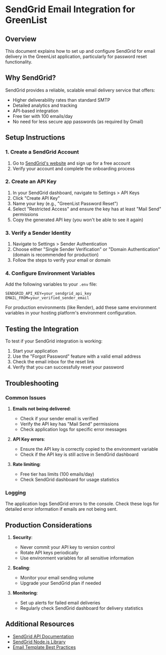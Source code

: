 # SendGrid Email Integration for GreenList

## Overview

This document explains how to set up and configure SendGrid for email delivery in the GreenList application, particularly for password reset functionality.

## Why SendGrid?

SendGrid provides a reliable, scalable email delivery service that offers:

- Higher deliverability rates than standard SMTP
- Detailed analytics and tracking
- API-based integration
- Free tier with 100 emails/day
- No need for less secure app passwords (as required by Gmail)

## Setup Instructions

### 1. Create a SendGrid Account

1. Go to [SendGrid's website](https://sendgrid.com/) and sign up for a free account
2. Verify your account and complete the onboarding process

### 2. Create an API Key

1. In your SendGrid dashboard, navigate to Settings > API Keys
2. Click "Create API Key"
3. Name your key (e.g., "GreenList Password Reset")
4. Select "Restricted Access" and ensure the key has at least "Mail Send" permissions
5. Copy the generated API key (you won't be able to see it again)

### 3. Verify a Sender Identity

1. Navigate to Settings > Sender Authentication
2. Choose either "Single Sender Verification" or "Domain Authentication" (domain is recommended for production)
3. Follow the steps to verify your email or domain

### 4. Configure Environment Variables

Add the following variables to your `.env` file:

```
SENDGRID_API_KEY=your_sendgrid_api_key
EMAIL_FROM=your_verified_sender_email
```

For production environments (like Render), add these same environment variables in your hosting platform's environment configuration.

## Testing the Integration

To test if your SendGrid integration is working:

1. Start your application
2. Use the "Forgot Password" feature with a valid email address
3. Check the email inbox for the reset link
4. Verify that you can successfully reset your password

## Troubleshooting

### Common Issues

1. **Emails not being delivered**:

   - Check if your sender email is verified
   - Verify the API key has "Mail Send" permissions
   - Check application logs for specific error messages

2. **API Key errors**:

   - Ensure the API key is correctly copied to the environment variable
   - Check if the API key is still active in SendGrid dashboard

3. **Rate limiting**:
   - Free tier has limits (100 emails/day)
   - Check SendGrid dashboard for usage statistics

### Logging

The application logs SendGrid errors to the console. Check these logs for detailed error information if emails are not being sent.

## Production Considerations

1. **Security**:

   - Never commit your API key to version control
   - Rotate API keys periodically
   - Use environment variables for all sensitive information

2. **Scaling**:

   - Monitor your email sending volume
   - Upgrade your SendGrid plan if needed

3. **Monitoring**:
   - Set up alerts for failed email deliveries
   - Regularly check SendGrid dashboard for delivery statistics

## Additional Resources

- [SendGrid API Documentation](https://docs.sendgrid.com/api-reference/how-to-use-the-sendgrid-v3-api)
- [SendGrid Node.js Library](https://github.com/sendgrid/sendgrid-nodejs)
- [Email Template Best Practices](https://sendgrid.com/blog/email-design-best-practices/)
